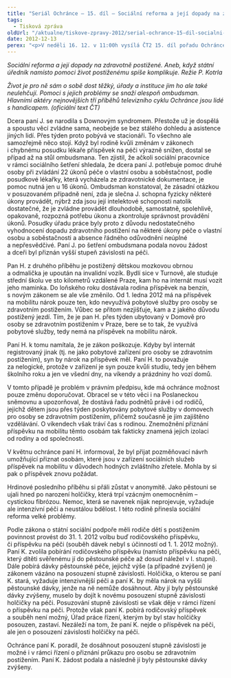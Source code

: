 ```yaml
---
title: "Seriál Ochránce – 15. díl – Sociální reforma a její dopady na zdravotně postižené"
tags:
  - Tisková zpráva
oldUrl: "/aktualne/tiskove-zpravy-2012/serial-ochrance-15-dil-socialni-reforma-a-jeji-dopady-na-zdravotne-postizene"
date: 2012-12-13
perex: "<p>V neděli 16. 12. v 11:00h vysílá ČT2 15. díl pořadu Ochránce, tentokrát o tom, jak sociální reforma dopadá na lidi se zdravotním postižením. Reprízu dílu uvidíte na ČT2 v úterý 18. 12. v 9:05h.</p>"
---
```


<!-- imported from the old website -->

<p><em>Sociální reforma a její dopady na zdravotně postižené. Aneb, když státní úředník namísto pomoci život postiženému spíše komplikuje. Režie P. Kotrla</em></p><p><em>Život je pro ně sám o sobě dost těžký, úřady a instituce jim ho ale také neulehčují. Pomoci s jejich problémy se snaží alespoň ombudsman. Hlavními aktéry nejnovějších tří příběhů televizního cyklu Ochránce jsou lidé s handicapem. (oficiální text ČT)</em></p><p>Dcera paní J. se narodila s Downovým syndromem. Přestože už je dospělá a spoustu věcí zvládne sama, neobejde se bez stálého dohledu a asistence jiných lidí. Přes týden proto pobývá ve stacionáři. To všechno ale samozřejmě něco stojí. Když byl rodině kvůli změnám v zákonech i chybnému posudku lékaře příspěvek na péči výrazně snížen, dostal se případ až na stůl ombudsmana. Ten zjistil, že ačkoli sociální pracovnice v rámci sociálního šetření shledala, že dcera paní J. potřebuje pomoc druhé osoby při zvládání 22 úkonů péče o vlastní osobu a soběstačnost, podle posudkové lékařky, která vycházela ze zdravotnické dokumentace, je pomoc nutná jen u 16 úkonů. Ombudsman konstatoval, že zásadní otázkou v posuzovaném případně není, zda je slečna J. schopna fyzicky některé úkony provádět, nýbrž zda jsou její intelektové schopnosti natolik dostatečné, že je zvládne provádět dlouhodobě, samostatně, spolehlivě, opakovaně, rozpozná potřebu úkonu a zkontroluje správnost provádění úkonů. Posudky úřadu práce byly proto z důvodu nedostatečného vyhodnocení dopadu zdravotního postižení na některé úkony péče o vlastní osobu a soběstačnosti a absence řádného odůvodnění neúplné a nepřesvědčivé. Paní J. po šetření ombudsmana podala novou žádost a dceři byl přiznán vyšší stupeň závislosti na péči.</p><p>Pan H. z druhého příběhu je postižený dětskou mozkovou obrnou a odmalička je upoután na invalidní vozík. Bydlí sice v Turnově, ale studuje střední školu ve sto kilometrů vzdálené Praze, kam ho na internát musí vozit jeho maminka. Do loňského roku dostávala rodina příspěvek na benzín, s novým zákonem se ale vše změnilo. Od 1. ledna 2012 má na příspěvek na mobilitu nárok pouze ten, kdo nevyužívá pobytové služby pro osoby se zdravotním postižením. Vůbec se přitom nezjišťuje, kam a z jakého důvodu postižený jezdí. Tím, že je pan H. přes týden ubytovaný v Domově pro osoby se zdravotním postižením v Praze, bere se to tak, že využívá pobytové služby, tedy nemá na příspěvek na mobilitu nárok.</p><p>Paní H. k tomu namítala, že je zákon poškozuje. Kdyby byl internát registrovaný jinak (tj. ne jako pobytové zařízení pro osoby se zdravotním postižením), syn by nárok na příspěvek měl. Paní H. to považuje za nelogické, protože v zařízení je syn pouze kvůli studiu, tedy jen během školního roku a jen ve všední dny, na víkendy a prázdniny ho vozí domů.</p><p>V tomto případě je problém v právním předpisu, kde má ochránce možnost pouze změnu doporučovat. Obracel se v této věci i na Poslaneckou sněmovnu a upozorňoval, že dostává řadu podnětů právě i od rodičů, jejichž dětem jsou přes týden poskytovány pobytové služby v domovech pro osoby se zdravotním postižením, přičemž současně je jim zajištěno vzdělávání. O víkendech však tráví čas s rodinou. Znemožnění přiznání příspěvku na mobilitu těmto osobám tak fakticky znamená jejich izolaci od rodiny a od společnosti.</p><p>V květnu ochránce paní H. informoval, že byl přijat pozměňovací návrh umožňující přiznat osobám, které jsou v zařízení sociálních služeb příspěvek na mobilitu v důvodech hodných zvláštního zřetele. Mohla by si pak o příspěvek znovu požádat.</p><p>Hrdinové posledního příběhu si přáli zůstat v anonymitě. Jako pěstouni se ujali hned po narození holčičky, která trpí vzácným onemocněním – cystickou fibrózou. Nemoc, která se navenek nijak neprojevuje, vyžaduje ale intenzívní péči a neustálou bdělost. I této rodině přinesla sociální reforma velké problémy.</p><p>Podle zákona o státní sociální podpoře měli rodiče dětí s postižením povinnost provést do 31. 1. 2012 volbu buď rodičovského příspěvku, či příspěvku na péči (souběh dávek nebyl s účinností od 1. 1. 2012 možný). Paní K. zvolila pobírání rodičovského příspěvku (namísto příspěvku na péči, který dítěti svěřenému jí do pěstounské péče až dosud náležel v I. stupni). Dále pobírá dávky pěstounské péče, jejichž výše (a případné zvýšení) je zákonem vázáno na posouzení stupně závislosti. Holčička, o kterou se paní K. stará, vyžaduje intenzivnější péči a paní K. by měla nárok na vyšší pěstounské dávky, jenže na ně nemůže dosáhnout. Aby jí byly pěstounské dávky zvýšeny, muselo by dojít k novému posouzení stupně závislosti holčičky na péči. Posuzování stupně závislosti se však děje v rámci řízení o příspěvku na péči. Protože však paní K. pobírá rodičovský příspěvek a souběh není možný, Úřad práce řízení, kterým by byl stav holčičky posouzen, zastaví. Nezáleží na tom, že paní K. nejde o příspěvek na péči, ale jen o posouzení závislosti holčičky na péči.</p><p>Ochránce paní K. poradil, že dosáhnout posouzení stupně závislosti je možné i v rámci řízení o přiznání průkazu pro osobu se zdravotním postižením. Paní K. žádost podala a následně jí byly pěstounské dávky zvýšeny.</p>
